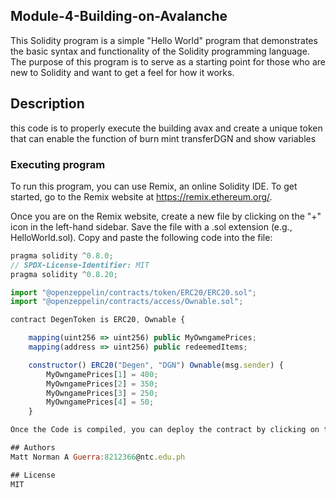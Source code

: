 ## Module-4-Building-on-Avalanche

This Solidity program is a simple "Hello World" program that demonstrates the basic syntax and functionality of the Solidity programming language. The purpose of this program is to serve as a starting point for those who are new to Solidity and want to get a feel for how it works.

## Description
this code is to properly execute the building avax and create a unique token that can enable the function of burn mint transferDGN and show variables

### Executing program

To run this program, you can use Remix, an online Solidity IDE. To get started, go to the Remix website at https://remix.ethereum.org/.

Once you are on the Remix website, create a new file by clicking on the "+" icon in the left-hand sidebar. Save the file with a .sol extension (e.g., HelloWorld.sol). Copy and paste the following code into the file:

```javascript
pragma solidity ^0.8.0;
// SPDX-License-Identifier: MIT
pragma solidity ^0.8.20;

import "@openzeppelin/contracts/token/ERC20/ERC20.sol";
import "@openzeppelin/contracts/access/Ownable.sol";

contract DegenToken is ERC20, Ownable {

    mapping(uint256 => uint256) public MyOwngamePrices;
    mapping(address => uint256) public redeemedItems;

    constructor() ERC20("Degen", "DGN") Ownable(msg.sender) {
        MyOwngamePrices[1] = 400;
        MyOwngamePrices[2] = 350;
        MyOwngamePrices[3] = 250;
        MyOwngamePrices[4] = 50;
    }

Once the Code is compiled, you can deploy the contract by clicking on the "Deploy & Run Transactions" tab in the left-hand sidebar. Select the "DegenToken" and you will see the deploy and click it once done scroll down you can see it in the contract list once you see it click there first is go to mint copy the address then paste it lets say 10000 next is burn the burn value is 1000 it work then go to total supply as you can see its 9000 and we go to the buy item to buy i will buy item 2 then the recipient paste it and click it works then go to my onwgames to check the item cost as you can see its 350 then redeem items paste the id as you can see it redeem then redeem item paste the id as you it works go to transfer once done tranferfrom and allowance paste the id and transac lastly transferownership paste the id of the mew ownership as you can see it works that's all thank you for watching

## Authors
Matt Norman A Guerra:8212366@ntc.edu.ph

## License
MIT 

